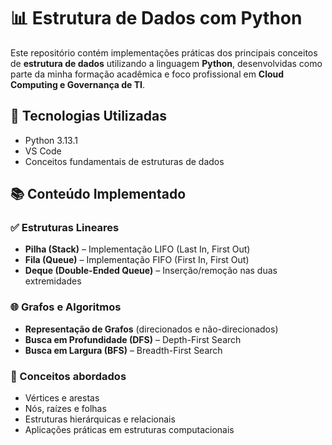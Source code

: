# 📊 Estrutura de Dados com Python

Este repositório contém implementações práticas dos principais conceitos de **estrutura de dados** utilizando a linguagem **Python**, desenvolvidas como parte da minha formação acadêmica e foco profissional em **Cloud Computing e Governança de TI**.

## 🚀 Tecnologias Utilizadas

- Python 3.13.1
- VS Code
- Conceitos fundamentais de estruturas de dados

## 📚 Conteúdo Implementado

### ✅ Estruturas Lineares
- **Pilha (Stack)** – Implementação LIFO (Last In, First Out)
- **Fila (Queue)** – Implementação FIFO (First In, First Out)
- **Deque (Double-Ended Queue)** – Inserção/remoção nas duas extremidades

### 🌐 Grafos e Algoritmos
- **Representação de Grafos** (direcionados e não-direcionados)
- **Busca em Profundidade (DFS)** – Depth-First Search
- **Busca em Largura (BFS)** – Breadth-First Search

### 🧠 Conceitos abordados
- Vértices e arestas
- Nós, raízes e folhas
- Estruturas hierárquicas e relacionais
- Aplicações práticas em estruturas computacionais
